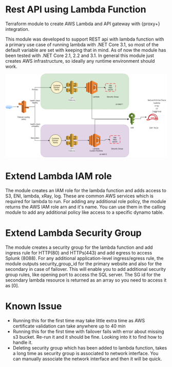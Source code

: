 # Rest API using Lambda Function
Terraform module to create AWS Lambda and API gateway with {proxy+} integration.

This module was developed to support REST api with lambda function with a primary use case of running lambda with .NET Core 3.1, so most of the default variable are set with keeping that in mind. As of now the module has been tested with .NET Core 2.1, 2.2 and 3.1. In general this module just creates AWS infrastructure, so ideally any runtime environment should work.

![multi-region-lambda](documentation/multi-region-lambda.png)

# Extend Lambda IAM role
The module creates an IAM role for the lambda function and adds access to S3, ENI, lambda, xRay, log. These are common AWS services which is required for lambda to run. For adding any additional role policy, the module returns the AWS IAM role arn and it's name. You can use them in the calling module to add any additional policy like access to a specific dynamo table.

# Extend Lambda Security Group
The module creates a security group for the lambda function and add ingress rule for HTTP(80) and HTTPs(443) and add egress to access Splunk (8088). For any additional application-level ingress/egress rule, the module outputs security_group_id for the primary website and also for the secondary in case of failover. This will enable you to add additional security group rules, like opening port to access the SQL server. The SG id for the secondary lambda resource is returned as an array so you need to access it as [0].

# Known Issue
- Running this for the first time may take little extra time as AWS certificate validation can take anywhere up to 40 min
- Running this for the first time with failover fails with error about missing s3 bucket. Re-run it and it should be fine. Looking into it to find how to handle it. 
- Deleting security group which has been added to lambda function, takes a long time as security group is associated to network interface. You can manually associate the network interface and then it will be quick. 